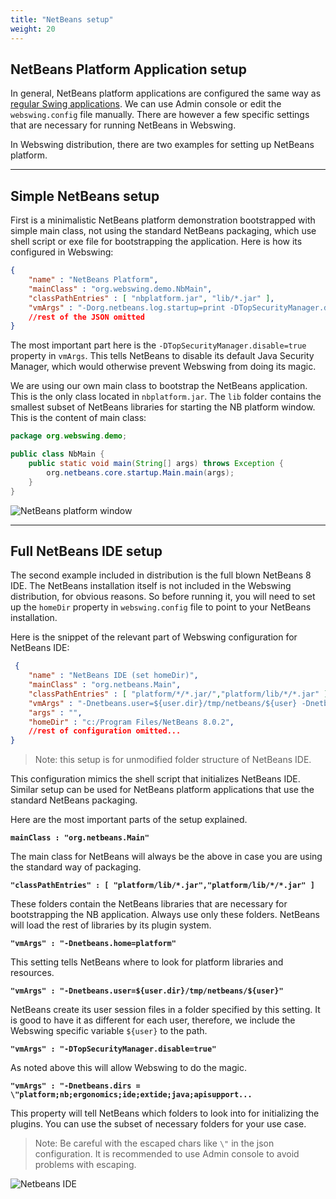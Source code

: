 ```yaml
---
title: "NetBeans setup"
weight: 20
---
```


## NetBeans Platform Application setup

In general, NetBeans platform applications are configured the same way as [regular Swing applications](../swing). We can use Admin console or edit the `webswing.config` file manually. There are however a few specific settings that are necessary for running NetBeans in Webswing.

In Webswing distribution, there are two examples for setting up NetBeans platform. 

---

## Simple NetBeans setup

First is a minimalistic NetBeans platform demonstration bootstrapped with simple main class, not using the standard NetBeans packaging, which use shell script or exe file for bootstrapping the application. Here is how its configured in Webswing: 

```json
{
    "name" : "NetBeans Platform",
    "mainClass" : "org.webswing.demo.NbMain",
    "classPathEntries" : [ "nbplatform.jar", "lib/*.jar" ],
    "vmArgs" : "-Dorg.netbeans.log.startup=print -DTopSecurityManager.disable=true",
	//rest of the JSON omitted
}  
```

The most important part here is the `-DTopSecurityManager.disable=true` property in `vmArgs`. This tells NetBeans to disable its default Java Security Manager, which would otherwise prevent Webswing from doing its magic. 

We are using our own main class to bootstrap the NetBeans application. This is the only class located in `nbplatform.jar`. The `lib` folder contains the smallest subset of NetBeans libraries for starting the NB platform window. This is the content of main class:

```java
package org.webswing.demo;

public class NbMain {
	public static void main(String[] args) throws Exception {
		org.netbeans.core.startup.Main.main(args);
	}
} 
```

![NetBeans platform window](../img/nbplatform.png)

---

## Full NetBeans IDE setup

The second example included in distribution is the full blown NetBeans 8 IDE. The NetBeans installation itself is not included in the Webswing distribution, for obvious reasons. So before running it, you will need to set up the `homeDir` property in `webswing.config` file to point to your NetBeans installation.

Here is the snippet of the relevant part of Webswing configuration for NetBeans IDE:

```json
 {
    "name" : "NetBeans IDE (set homeDir)",
    "mainClass" : "org.netbeans.Main",
    "classPathEntries" : [ "platform/*/*.jar/","platform/lib/*/*.jar" ],
    "vmArgs" : "-Dnetbeans.user=${user.dir}/tmp/netbeans/${user} -Dnetbeans.home=platform  -Dorg.netbeans.log.startup=print -DTopSecurityManager.disable=true -Dnetbeans.dirs=\"platform;nb;ergonomics;ide;extide;java;apisupport;webcommon;websvccommon;enterprise;mobility;profiler;python;php;identity;harness;cnd;dlight;groovy;extra;javacard;javafx\"",
    "args" : "",
    "homeDir" : "c:/Program Files/NetBeans 8.0.2",
    //rest of configuration omitted...
}
```
>Note: this setup is for unmodified folder structure of NetBeans IDE. 

This configuration mimics the shell script that initializes NetBeans IDE. Similar setup can be used for NetBeans platform applications that use the standard NetBeans packaging. 

Here are the most important parts of the setup explained.
 
**`mainClass : "org.netbeans.Main"`**

The main class for NetBeans will always be the above in case you are using the standard way of packaging. 

**`"classPathEntries" : [ "platform/lib/*.jar","platform/lib/*/*.jar" ]`**

These folders contain the NetBeans libraries that are necessary for bootstrapping the NB application. Always use only these folders. NetBeans will load the rest of libraries by its plugin system.

**`"vmArgs" : "-Dnetbeans.home=platform"`**

This setting tells NetBeans where to look for platform libraries and resources.

**`"vmArgs" : "-Dnetbeans.user=${user.dir}/tmp/netbeans/${user}"`**

NetBeans create its user session files in a folder specified by this setting. It is good to have it as different for each user, therefore, we include the Webswing specific variable `${user}` to the path. 

**`"vmArgs" : "-DTopSecurityManager.disable=true"`**

As noted above this will allow Webswing to do the magic.

**`"vmArgs" : "-Dnetbeans.dirs = \"platform;nb;ergonomics;ide;extide;java;apisupport...`**

This property will tell NetBeans which folders to look into for initializing the plugins. You can use the subset of necessary folders for your use case.
>Note: Be careful with the escaped chars like `\"` in the json configuration. It is recommended to use Admin console to avoid problems with escaping.

![Netbeans IDE](../img/netbeans.png) 
